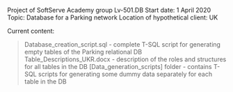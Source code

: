 Project of SoftServe Academy group Lv-501.DB
Start date: 1 April 2020
Topic: Database for a Parking network
Location of hypothetical client: UK

Current content:
> Database_creation_script.sql - complete T-SQL script for generating empty tables of the Parking relational DB
> Table_Descriptions_UKR.docx - description of the roles and structures for all tables in the DB
> [Data_generation_scripts] folder - contains T-SQL scripts for generating some dummy data separately for each table in the DB